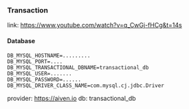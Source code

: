 ### Transaction

link: https://www.youtube.com/watch?v=q_CwGj-fHCg&t=14s


#### Database 

```
DB_MYSQL_HOSTNAME=.........
DB_MYSQL_PORT=....
DB_MYSQL_TRANSACTIONAL_DBNAME=transactional_db
DB_MYSQL_USER=.......
DB_MYSQL_PASSWORD=......
DB_MYSQL_DRIVER_CLASS_NAME=com.mysql.cj.jdbc.Driver
```

provider: https://aiven.io
db: transactional_db